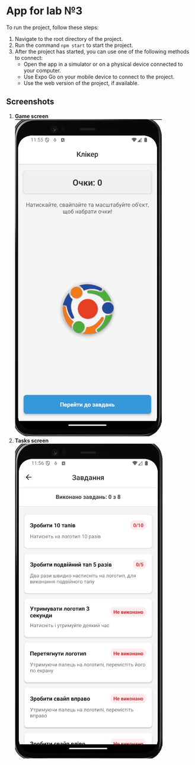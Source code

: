 # App for lab №3
To run the project, follow these steps:

1. Navigate to the root directory of the project.
2. Run the command ```npm start``` to start the project.
3. After the project has started, you can use one of the following methods to connect:
    - Open the app in a simulator or on a physical device connected to your computer.
    - Use Expo Go on your mobile device to connect to the project.
    - Use the web version of the project, if available.
## Screenshots
1. **Game screen**
   ![Головний екран](screenshots/Screenshot%202025-04-26%20115604.png)
2. **Tasks screen**
   ![Галерея](screenshots/Screenshot%202025-04-26%20115647.png)

